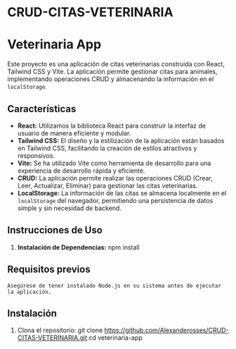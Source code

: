 # CRUD-CITAS-VETERINARIA
# Veterinaria App
Este proyecto es una aplicación de citas veterinarias construida con React, Tailwind CSS y Vite. La aplicación permite gestionar citas para animales, implementando operaciones CRUD y almacenando la información en el `localStorage`.

## Características
- **React:** Utilizamos la biblioteca React para construir la interfaz de usuario de manera eficiente y modular.
- **Tailwind CSS:** El diseño y la estilización de la aplicación están basados en Tailwind CSS, facilitando la creación de estilos atractivos y responsivos.
- **Vite:** Se ha utilizado Vite como herramienta de desarrollo para una experiencia de desarrollo rápida y eficiente.
- **CRUD:** La aplicación permite realizar las operaciones CRUD (Crear, Leer, Actualizar, Eliminar) para gestionar las citas veterinarias.
- **LocalStorage:** La información de las citas se almacena localmente en el `localStorage` del navegador, permitiendo una persistencia de datos simple y sin necesidad de backend.

## Instrucciones de Uso

1. **Instalación de Dependencias:**
   npm install

## Requisitos previos
    Asegúrese de tener instalado Node.js en su sistema antes de ejecutar la aplicación.

## Instalación
1. Clona el repositorio:
   git clone https://github.com/Alexanderosses/CRUD-CITAS-VETERINARIA.git
   cd veterinaria-app